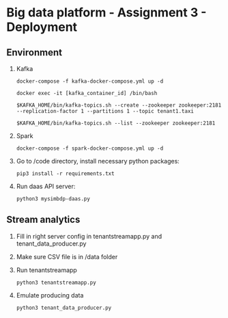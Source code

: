 # Big data platform - Assignment 3 - Deployment

## Environment

1. Kafka

    ```shell
    docker-compose -f kafka-docker-compose.yml up -d

    docker exec -it [kafka_container_id] /bin/bash

    $KAFKA_HOME/bin/kafka-topics.sh --create --zookeeper zookeeper:2181 --replication-factor 1 --partitions 1 --topic tenant1.taxi

    $KAFKA_HOME/bin/kafka-topics.sh --list --zookeeper zookeeper:2181
    ```

2. Spark

    ```shell
    docker-compose -f spark-docker-compose.yml up -d
    ```

3. Go to /code directory, install necessary python packages:

   ```shell
   pip3 install -r requirements.txt
   ```

4. Run daas API server:

    ```shell
    python3 mysimbdp-daas.py
    ```

## Stream analytics

1. Fill in right server config in tenantstreamapp.py and tenant_data_producer.py

2. Make sure CSV file is in /data folder

3. Run tenantstreamapp

    ```shell
    python3 tenantstreamapp.py
    ```

4. Emulate producing data

    ```shell
    python3 tenant_data_producer.py
    ```

